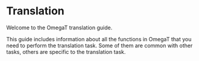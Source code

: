 # Translation

Welcome to the OmegaT translation guide. 

This guide includes information about all the functions in OmegaT that you need to perform the translation task. Some of them are common with other tasks, others are specific to the translation task.